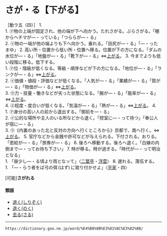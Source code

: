 # さが・る【下がる】

［動ラ五（四）］
1.      
    1.  ㋐物の上端が固定され、他の端が下へ向かう。たれさがる。ぶらさがる。「棚からヘチマが―・っている」「つららが―・る」        
    2.  ㋑物の一端が他の端よりも下へ向かう。垂れる。「目尻が―・る」「―・ったまゆ」
2. 高い所・位置から低い所・位置へ移る。位置が下の方になる。「ダムの水位が―・る」「地盤が―・る」「靴下が―・る」⇔[上がる](https://dictionary.goo.ne.jp/word/%E4%B8%8A%E3%81%8C%E3%82%8B/#jn-2351)。
3. 今までよりも低い段階に移る。低下する。    
    1.  ㋐位・階級が低くなる。等級・順序などが下の方になる。「地位が―・る」「ランクが―・る」⇔[上がる](https://dictionary.goo.ne.jp/word/%E4%B8%8A%E3%81%8C%E3%82%8B/#jn-2351)。        
    2.  ㋑価値・値段・評価などが低くなる。「人気が―・る」「業績が―・る」「質が―・る」「物価が―・る」⇔[上がる](https://dictionary.goo.ne.jp/word/%E4%B8%8A%E3%81%8C%E3%82%8B/#jn-2351)。        
    3.  ㋒力・技量・働きなどが劣った状態になる。「腕が―・る」「能率が―・る」⇔[上がる](https://dictionary.goo.ne.jp/word/%E4%B8%8A%E3%81%8C%E3%82%8B/#jn-2351)。        
    4.  ㋓程度・度合いが低くなる。「気温が―・る」「熱が―・る」⇔[上がる](https://dictionary.goo.ne.jp/word/%E4%B8%8A%E3%81%8C%E3%82%8B/#jn-2351)。
4.    
    1.  ㋐身分の高い人の前から退出する。「御前を―・る」        
    2.  ㋑公的な場所や主人のいる所などから退く。「控室に―・って待つ」「奉公人が宿に―・る」        
    3.  ㋒《内裏のあった北と反対の方向へ行くところから》京都で、南へ行く。⇔[上がる](https://dictionary.goo.ne.jp/word/%E4%B8%8A%E3%81%8C%E3%82%8B/#jn-2351)。
5. 官庁などから金銭や許可などが与えられる。下付される。おりる。「恩給が―・る」「旅券が―・る」
6. 後ろへ移動する。後ろへ退く。「白線の内側まで―・ってお待ち下さい」
7. 時が移る。時が過ぎる。「時代が―・って明治となる」    
    1.  「昼少し―・る頃より雨となッて」〈[二葉亭](https://dictionary.goo.ne.jp/word/person/%E4%BA%8C%E8%91%89%E4%BA%AD%E5%9B%9B%E8%BF%B7/#jn-193187)・[浮雲](https://dictionary.goo.ne.jp/word/%E6%B5%AE%E9%9B%B2_%28%E3%81%86%E3%81%8D%E3%81%90%E3%82%82%29/#jn-18109)〉
8. 遅れる。落伍する。    
    1.  「―・らう者をば弓の弭 (はず) に取り付かせよ」〈[平家](https://dictionary.goo.ne.jp/word/%E5%B9%B3%E5%AE%B6%E7%89%A9%E8%AA%9E/#jn-198120)・四〉
        

\[可能\]**さがれる**

#### 類語

-   [退く(しりぞく)](https://dictionary.goo.ne.jp/word/%E9%80%80%E3%81%8F_%28%E3%81%97%E3%82%8A%E3%81%9E%E3%81%8F%29/#jn-112563)
-   [退く(のく)](https://dictionary.goo.ne.jp/word/%E9%80%80%E3%81%8F_%28%E3%81%AE%E3%81%8F%29/#jn-171762)
-   [去る(さる)](さる（去る）)

---
`https://dictionary.goo.ne.jp/word/%E4%B8%8B%E3%81%8C%E3%82%8B/`